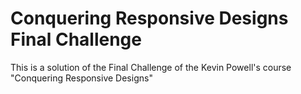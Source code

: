 # Conquering Responsive Designs Final Challenge

This is a solution of the Final Challenge of the Kevin Powell's course "Conquering Responsive Designs"
